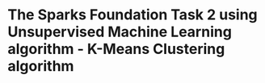 # The Sparks Foundation Task 2 using Unsupervised Machine Learning algorithm - K-Means Clustering algorithm
